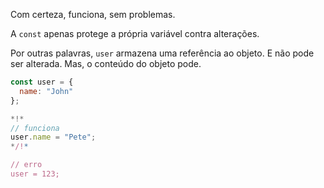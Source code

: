 Com certeza, funciona, sem problemas.

A `const` apenas protege a própria variável contra alterações. 

Por outras palavras, `user` armazena uma referência ao objeto. E não pode ser alterada. Mas, o conteúdo do objeto pode.

```js run
const user = {
  name: "John"
};

*!*
// funciona
user.name = "Pete";
*/!*

// erro
user = 123;
```
